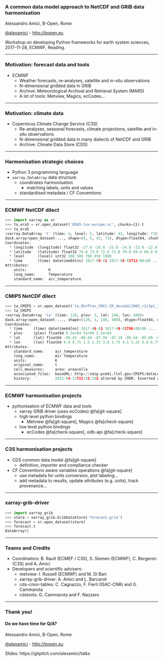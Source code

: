 
### A common data model approach to NetCDF and GRIB data harmonisation


Alessandro Amici, B-Open, Rome

[@alexamici](https://twitter.com/alexamici) - http://bopen.eu

<span class='small'>
Workshop on developing Python frameworks for earth system sciences, 2017-11-28, ECMWF, Reading.
</span>

---

### Motivation: forecast data and tools

 * ECMWF
   * Weather forecasts, re-analyses, satellite and in-situ observations
   * N-dimensional gridded data in GRIB
   * Archive: Meteorological Archival and Retrieval System (MARS)
   * A lot of tools: Metview, Magics, ecCodes...

---

### Motivation: climate data

 * Copernicus Climate Change Service (C3S)
   * Re-analyses, seasonal forecasts, climate projections, satellite and in-situ observations
   * N-dimensional gridded data in many dialects of NetCDF and GRIB
   * Archive: Climate Data Store (CDS)

---

### Harmonisation strategic choices

 * Python 3 programming language
 * `xarray.DataArray` data structure
   * coordinates harmonisation
     * matching labels, units and values
   * standardised metadata / CF Conventions

---

### ECMWF NetCDF dilect


```python
>>> import xarray as xr
>>> ta_era5 = xr.open_dataset('ERA5-tuv-europe.nc', chunks={}).t
>>> ta_era5
<xarray.DataArray 't' (time: 4, level: 5, latitude: 42, longitude: 73)>
dask.array<open_dataset-..., shape=(4, 5, 42, 73), dtype=float64, chunksize=(4, 5, 42, 73)>
Coordinates:
  * longitude  (longitude) float32 -27.0 -26.0 -25.0 -24.0 -23.0 -22.0 -21.0 ...
  * latitude   (latitude) float32 74.0 73.0 72.0 71.0 70.0 69.0 68.0 67.0 ...
  * level      (level) int32 300 500 700 850 1000
  * time       (time) datetime64[ns] 2017-06-01 2017-06-01T12:00:00 ...
Attributes:
    units:          K
    long_name:      Temperature
    standard_name:  air_temperature
```
---

### CMIP5 NetCDF dilect

```python
>>> ta_CMIP5 = xr.open_dataset('ta_6hrPlev_CMCC-CM_decadal2005_r1i3p1_2017060100-2017063018.nc', chunks={}).ta
>>> ta_CMIP5
<xarray.DataArray 'ta' (time: 120, plev: 3, lat: 240, lon: 480)>
dask.array<open_dataset-..., shape=(120, 3, 240, 480), dtype=float64, chunksize=(120, 3, 240, 480)>
Coordinates:
  * time     (time) datetime64[ns] 2017-06-01 2017-06-01T06:00:00 ...
  * plev     (plev) float64 8.5e+04 5e+04 2.5e+04
  * lat      (lat) float64 -89.43 -88.68 -87.94 -87.19 -86.44 -85.69 -84.95 ...
  * lon      (lon) float64 0.0 0.75 1.5 2.25 3.0 3.75 4.5 5.25 6.0 6.75 7.5 ...
Attributes:
    standard_name:     air_temperature
    long_name:         Air Temperature
    units:             K
    original_name:     t
    cell_measures:     area: areacella
    associated_files:  baseURL: http://cmip-pcmdi.llnl.gov/CMIP5/dataLocation...
    history:           2012-04-13T21:01:28Z altered by CMOR: Inverted axis: lat.
```

---

### ECMWF harmonisation projects

 * pythonisation of ECMWF data and tools
   * xarray GRIB driver (uses ecCodes) @fa[git-square]
   * high level python bindings
     * Metview @fa[git-square], Magics @fa[check-square]
   * low level python bindings
     * ecCodes @fa[check-square], odb-api @fa[check-square]

---

### C3S harmonisation projects

 * CDS common data model @fa[git-square]
   * definition, importer and compliance checker
 * CF Conventions aware variables operations @fa[git-square]
   * use metadata for units conversion, plot labeling...
   * add metadata to results, update attributes (e.g. units), track provenance...

---

### xarray-grib-driver

```python
>>> import xarray_grib
>>> store = xarray_grib.GribDataStore('forecast.grib')
>>> forecast = xr.open_dataset(store)
>>> forecast.t
DataArray()
```

---

### Teams and Credits

 * Coordinators: B. Rault (ECMEF / C3S), S. Siemen (ECMWF), C. Bergeron (C3S) and A. Amici
 * Developers and scientific advisers:
   * metview: I. Russell (ECMWF) and M. Di Bari
   * xarray-grib-driver: A. Amici and L. Barcaroli
   * cds-cmor-tables: C. Cagnazzo, F. Fierli (ISAC-CNR) and G. Cammarota
   * cdstools: G. Cammarota and F. Nazzaro

---

### Thank you!
#### Do we have time for Q/A?

Alessandro Amici, B-Open, Rome

[@alexamici](https://twitter.com/alexamici) - http://bopen.eu

<span class='small'>
Slides: https://gitpitch.com/alexamici/talks
</span>
